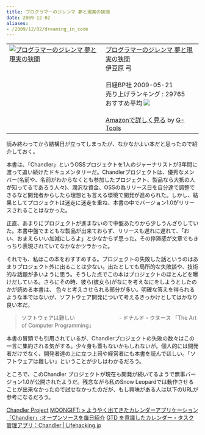 ```yaml
---
title: プログラマーのジレンマ 夢と現実の狭間
date: 2009-12-02
aliases:
- /2009/12/02/dreaming_in_code
---
```

<table  class="g-tools_table"><tr><td valign="top"><span class="g-tools_img"><a href="http://www.amazon.co.jp/exec/obidos/ASIN/4822283801/2004-05-22/" target="_blank"><img src="http://ecx.images-amazon.com/images/I/51dTcwyDMsL._SL160_.jpg"  alt="プログラマーのジレンマ 夢と現実の狭間" /></a></span></td><td valign="top"><span class="g-tools_body"><a href="http://www.amazon.co.jp/%E3%83%97%E3%83%AD%E3%82%B0%E3%83%A9%E3%83%9E%E3%83%BC%E3%81%AE%E3%82%B8%E3%83%AC%E3%83%B3%E3%83%9E-%E5%A4%A2%E3%81%A8%E7%8F%BE%E5%AE%9F%E3%81%AE%E7%8B%AD%E9%96%93-%E3%82%B9%E3%82%B3%E3%83%83%E3%83%88%E3%83%BB%E3%83%AD%E3%83%BC%E3%82%BC%E3%83%B3%E3%83%90%E3%83%BC%E3%82%B0/dp/4822283801%3FSubscriptionId%3D15SMZCTB9V8NGR2TW082%26tag%3D2004-05-22%26linkCode%3Dxm2%26camp%3D2025%26creative%3D165953%26creativeASIN%3D4822283801" target="_blank">プログラマーのジレンマ 夢と現実の狭間</a><img src='http://www.assoc-amazon.jp/e/ir?t=2004-05-22&l=ur2&o=9' width='1' height='1' border='0' alt='' /><br />伊豆原 弓 <br /><br />日経BP社  2009-05-21<br />売り上げランキング : 29765<br />おすすめ平均  <img src="http://g-images.amazon.com/images/G/01/detail/stars-3-5.gif" /><br /><br /><a href="http://www.amazon.co.jp/%E3%83%97%E3%83%AD%E3%82%B0%E3%83%A9%E3%83%9E%E3%83%BC%E3%81%AE%E3%82%B8%E3%83%AC%E3%83%B3%E3%83%9E-%E5%A4%A2%E3%81%A8%E7%8F%BE%E5%AE%9F%E3%81%AE%E7%8B%AD%E9%96%93-%E3%82%B9%E3%82%B3%E3%83%83%E3%83%88%E3%83%BB%E3%83%AD%E3%83%BC%E3%82%BC%E3%83%B3%E3%83%90%E3%83%BC%E3%82%B0/dp/4822283801%3FSubscriptionId%3D15SMZCTB9V8NGR2TW082%26tag%3D2004-05-22%26linkCode%3Dxm2%26camp%3D2025%26creative%3D165953%26creativeASIN%3D4822283801" target="_blank">Amazonで詳しく見る</a></span> <span class="g-tools_by">by <a href="http://www.goodpic.com/mt/aws/index.html" >G-Tools</a></span></td></tr></table>

読み終わってから結構日が立ってしまったが、なかなかよい本だと思ったので紹介しておく。

本書は、「Chandler」というOSSプロジェクトを1人のジャーナリストが3年間に渡って追い続けたドキュメンタリーだ。Chandlerプロジェクトは、優秀なメンバー(名前や、名前がわからなくとも参加したプロジェクト、製品なら大抵の人が知ってるであろう人々)、潤沢な資金、OSSの為リリース日を自分達で調整できるなど開発者からしたら理想とも言える環境で開発が進められた。しかし、結果としてプロジェクトは迷走に迷走を重ね、本書の中でバージョン1.0がリリースされることはなかった。

正直、あまりにプロジェクトが進まないので中盤あたりから少しうんざりしていた。本書中盤でまともな製品が出来ておらず、リリースも遅れに遅れて、「おい、おまえらいい加減にしろよ」と少なからず思った。その停滞感が文章でもきっちり表現されていてなかなかツラかった。

それでも、私はこの本をおすすめする。プロジェクトの失敗した話というのはあまりプロジェクト外に出ることは少ない。出たとしても局所的な失敗談や、技術的な話題が多いように思う。そうした点でこの本はプロジェクトのほとんどを曝けだしている。さらにその時、彼ら(彼女ら)がなにを考えなにをしようとしたのかが読める本書は、 色々と考えさせられる部分が多い。明確な答えを得られるような本ではないが、ソフトウェア開発について考えるきっかけとしてはかなり良い本だ。

<blockquote>
ソフトウェアは難しい
　　　　　　　　- ドナルド・クヌース 「The Art of Computer Programming」
</blockquote>

本書の冒頭でも引用されているが、Chandlerプロジェクトの失敗の数々はこの一言に集約される気がする。少々身も蓋もないかもしれないが。個人的には開発者だけでなく、開発者達の上に立つ上司や経営者にも本書を読んでほしい。「ソフトウェアは難しい」ということが少しはわかるだろう。

ところで、このChandler プロジェクトが現在も開発が続いてるようで無事バージョン1.0が公開されたようだ。残念ながら私のSnow Leopardでは動作させることが出来なかったので試せなかったのだが、もし興味がある人は以下のURLが参考になるだろう。

<a href="http://chandlerproject.org/">Chandler Project</a>
<a href="http://www.moongift.jp/2007/10/chandler/">MOONGIFT: &raquo; ようやく出てきたカレンダーアプリケーション「Chandler」:オープンソースを毎日紹介</a>
<a href="http://lifehacking.jp/2007/10/chandler-preview-7/">GTD を意識したカレンダー・タスク管理アプリ：Chandler | Lifehacking.jp</a>